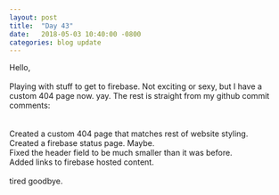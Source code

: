 ```yaml
---
layout: post
title:  "Day 43"
date:   2018-05-03 10:40:00 -0800
categories: blog update
---
```

Hello,
<br><br>
Playing with stuff to get to firebase. Not exciting or sexy, but I have a custom 404 page now. yay. The rest is straight from my github commit comments:
<br><br>
<br>Created a custom 404 page that matches rest of website styling.
<br>Created a firebase status page. Maybe.
<br>Fixed the header field to be much smaller than it was before.
<br>Added links to firebase hosted content.
<br>
<br>
tired goodbye.
